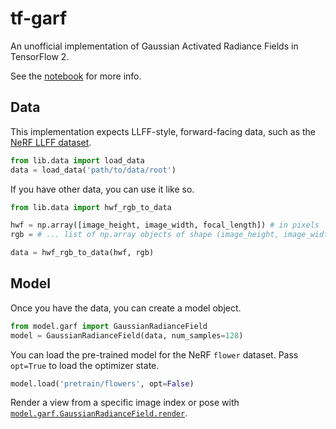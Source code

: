 # tf-garf

An unofficial implementation of Gaussian Activated Radiance Fields in TensorFlow 2.

See the [notebook](/garf.ipynb) for more info.

## Data

This implementation expects LLFF-style, forward-facing data, such as the [NeRF LLFF dataset](https://drive.google.com/drive/folders/14boI-o5hGO9srnWaaogTU5_ji7wkX2S7).

```python
from lib.data import load_data
data = load_data('path/to/data/root')
```

If you have other data, you can use it like so.

```python
from lib.data import hwf_rgb_to_data

hwf = np.array([image_height, image_width, focal_length]) # in pixels
rgb = # ... list of np.array objects of shape (image_height, image_width, 3)

data = hwf_rgb_to_data(hwf, rgb)
```

## Model

Once you have the data, you can create a model object.

```python
from model.garf import GaussianRadianceField
model = GaussianRadianceField(data, num_samples=128)
```

You can load the pre-trained model for the NeRF `flower` dataset. Pass `opt=True` to load the optimizer state.

```python
model.load('pretrain/flowers', opt=False)
````

Render a view from a specific image index or pose with [`model.garf.GaussianRadianceField.render`](https://github.com/laura-a-n-n/tf-garf/blob/main/model/garf.py#L160).
